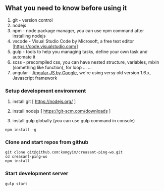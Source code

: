 ## What you need to know before using it
1. git - version control
1. nodejs
1. npm - node package manager, you can use npm command after installing nodejs
1. vscode - Visual Studio Code by Microsoft, a free text editor [https://code.visualstudio.com/]
1. gulp - tools to help you managing tasks, define your own task and automate it
1. scss - precompiled css, you can have nested structure, variables, mixin (something like function), for loop ... ...
1. angular - [Angular JS by Google](https://www.w3schools.com/angular/default.asp), we're using versy old version 1.6.x, Javascript framework

### Setup development environment
1. install git [ https://nodejs.org/ ]

2. install nodejs [ https://git-scm.com/downloads ]

3. install gulp globally (you can use gulp command in console)
```
npm install -g
```

### Clone and start repos from github

```
git clone git@github.com:kongyim/creasant-ping-wo.git
cd creasant-ping-wo
npm install
```

### Start development server
```
gulp start
```
